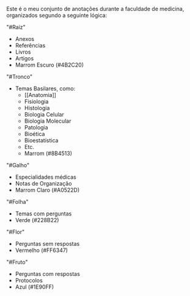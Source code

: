 Este é o meu conjunto de anotações durante a faculdade de medicina, organizados segundo a seguinte lógica:

"#Raiz"
- Anexos
- Referências
- Livros
- Artigos
- Marrom Escuro (#4B2C20)

"#Tronco"
- Temas Basilares, como:
	- [[Anatomia]]
	- Fisiologia
	- Histologia
	- Biologia Celular
	- Biologia Molecular
	- Patologia
	- Bioética
	- Bioestatística
	- Etc.
	- Marrom (#8B4513)

"#Galho"
- Especialidades médicas
- Notas de Organização
- Marrom Claro (#A0522D)

"#Folha"
- Temas com perguntas
- Verde (#228B22)

"#Flor"
- Perguntas sem respostas
- Vermelho (#FF6347)

"#Fruto"
- Perguntas com respostas
- Protocolos
- Azul (#1E90FF)